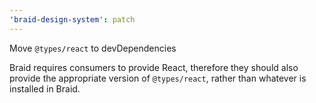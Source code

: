 ```yaml
---
'braid-design-system': patch
---
```


Move `@types/react` to devDependencies

Braid requires consumers to provide React, therefore they should also provide the appropriate version of `@types/react`, rather than whatever is installed in Braid.
